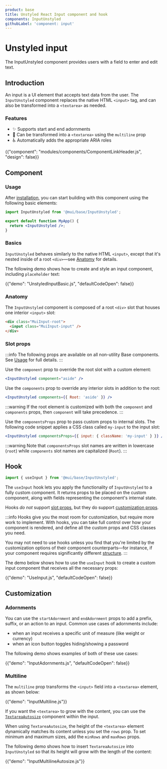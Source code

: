 ```yaml
---
product: base
title: Unstyled React Input component and hook
components: InputUnstyled
githubLabel: 'component: input'
---
```


# Unstyled input

<p class="description">The InputUnstyled component provides users with a field to enter and edit text.</p>

## Introduction

An input is a UI element that accepts text data from the user. The `InputUnstyled` component replaces the native HTML `<input>` tag, and can also be transformed into a `<textarea>` as needed.

### Features

- ✨ Supports start and end adornments
- 🚀 Can be transformed into a `<textarea>` using the `multiline` prop
- ♿️ Automatically adds the appropriate ARIA roles

{{"component": "modules/components/ComponentLinkHeader.js", "design": false}}

## Component

### Usage

After [installation](/base/getting-started/installation/), you can start building with this component using the following basic elements:

```jsx
import InputUnstyled from '@mui/base/InputUnstyled';

export default function MyApp() {
  return <InputUnstyled />;
}
```

### Basics

`InputUnstyled` behaves similarly to the native HTML `<input>`, except that it's nested inside of a root `<div>`—see [Anatomy](#anatomy) for details.

The following demo shows how to create and style an input component, including `placeholder` text:

{{"demo": "UnstyledInputBasic.js", "defaultCodeOpen": false}}

### Anatomy

The `InputUnstyled` component is composed of a root `<div>` slot that houses one interior `<input>` slot:

```html
<div class="MuiInput-root">
  <input class="MuiInput-input" />
</div>
```

### Slot props

:::info
The following props are available on all non-utility Base components. See [Usage](/base/getting-started/usage/) for full details.
:::

Use the `component` prop to override the root slot with a custom element:

```jsx
<InputUnstyled component="aside" />
```

Use the `components` prop to override any interior slots in addition to the root:

```jsx
<InputUnstyled components={{ Root: 'aside' }} />
```

:::warning
If the root element is customized with both the `component` and `components` props, then `component` will take precedence.
:::

Use the `componentsProps` prop to pass custom props to internal slots. The following code snippet applies a CSS class called `my-input` to the input slot:

```jsx
<InputUnstyled componentsProps={{ input: { className: 'my-input' } }} />
```

:::warning
Note that `componentsProps` slot names are written in lowercase (`root`) while `components` slot names are capitalized (`Root`).
:::

## Hook

```js
import { useInput } from '@mui/base/InputUnstyled';
```

The `useInput` hook lets you apply the functionality of `InputUnstyled` to a fully custom component. It returns props to be placed on the custom component, along with fields representing the component's internal state.

Hooks _do not_ support [slot props](#slot-props), but they do support [customization props](#customization).

:::info
Hooks give you the most room for customization, but require more work to implement. With hooks, you can take full control over how your component is rendered, and define all the custom props and CSS classes you need.

You may not need to use hooks unless you find that you're limited by the customization options of their component counterparts—for instance, if your component requires significantly different [structure](#component-slots).
:::

The demo below shows how to use the `useInput` hook to create a custom input component that receives all the necessary props:

{{"demo": "UseInput.js", "defaultCodeOpen": false}}

## Customization

### Adornments

You can use the `startAdornment` and `endAdornment` props to add a prefix, suffix, or an action to an input. Common use cases of adornments include:

- when an input receives a specific unit of measure (like weight or currency)
- when an icon button toggles hiding/showing a password

The following demo shows examples of both of these use cases:

{{"demo": "InputAdornments.js", "defaultCodeOpen": false}}

### Multiline

The `multiline` prop transforms the `<input>` field into a `<textarea>` element, as shown below:

{{"demo": "InputMultiline.js"}}

If you want the `<textarea>` to grow with the content, you can use the [`TextareaAutosize`](/base/react-textarea-autosize/) component within the input.

When using `TextareaAutosize`, the height of the `<textarea>` element dynamically matches its content unless you set the `rows` prop. To set minimum and maximum sizes, add the `minRows` and `maxRows` props.

The following demo shows how to insert `TextareaAutosize` into `InputUnstyled` so that its height will grow with the length of the content:

{{"demo": "InputMultilineAutosize.js"}}
